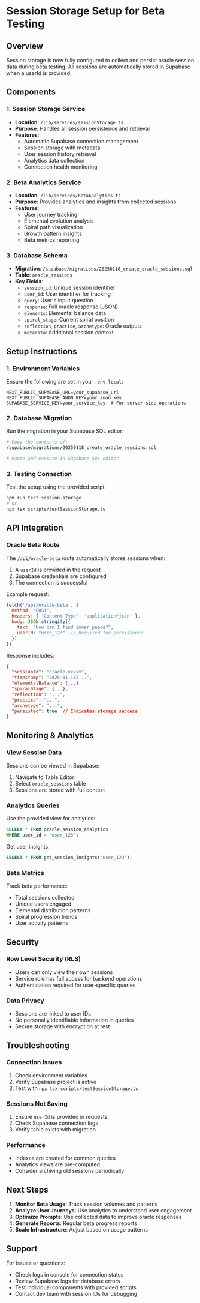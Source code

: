 # Session Storage Setup for Beta Testing

## Overview
Session storage is now fully configured to collect and persist oracle session data during beta testing. All sessions are automatically stored in Supabase when a userId is provided.

## Components

### 1. Session Storage Service
- **Location**: `/lib/services/sessionStorage.ts`
- **Purpose**: Handles all session persistence and retrieval
- **Features**:
  - Automatic Supabase connection management
  - Session storage with metadata
  - User session history retrieval
  - Analytics data collection
  - Connection health monitoring

### 2. Beta Analytics Service
- **Location**: `/lib/services/betaAnalytics.ts`
- **Purpose**: Provides analytics and insights from collected sessions
- **Features**:
  - User journey tracking
  - Elemental evolution analysis
  - Spiral path visualization
  - Growth pattern insights
  - Beta metrics reporting

### 3. Database Schema
- **Migration**: `/supabase/migrations/20250118_create_oracle_sessions.sql`
- **Table**: `oracle_sessions`
- **Key Fields**:
  - `session_id`: Unique session identifier
  - `user_id`: User identifier for tracking
  - `query`: User's input question
  - `response`: Full oracle response (JSON)
  - `elements`: Elemental balance data
  - `spiral_stage`: Current spiral position
  - `reflection`, `practice`, `archetype`: Oracle outputs
  - `metadata`: Additional session context

## Setup Instructions

### 1. Environment Variables
Ensure the following are set in your `.env.local`:

```env
NEXT_PUBLIC_SUPABASE_URL=your_supabase_url
NEXT_PUBLIC_SUPABASE_ANON_KEY=your_anon_key
SUPABASE_SERVICE_KEY=your_service_key  # For server-side operations
```

### 2. Database Migration
Run the migration in your Supabase SQL editor:

```bash
# Copy the contents of:
/supabase/migrations/20250118_create_oracle_sessions.sql

# Paste and execute in Supabase SQL editor
```

### 3. Testing Connection
Test the setup using the provided script:

```bash
npm run test:session-storage
# or
npx tsx scripts/testSessionStorage.ts
```

## API Integration

### Oracle Beta Route
The `/api/oracle-beta` route automatically stores sessions when:
1. A `userId` is provided in the request
2. Supabase credentials are configured
3. The connection is successful

Example request:
```javascript
fetch('/api/oracle-beta', {
  method: 'POST',
  headers: { 'Content-Type': 'application/json' },
  body: JSON.stringify({
    text: "How can I find inner peace?",
    userId: "user_123"  // Required for persistence
  })
})
```

Response includes:
```json
{
  "sessionId": "oracle-xxxxx",
  "timestamp": "2025-01-18T...",
  "elementalBalance": {...},
  "spiralStage": {...},
  "reflection": "...",
  "practice": "...",
  "archetype": "...",
  "persisted": true  // Indicates storage success
}
```

## Monitoring & Analytics

### View Session Data
Sessions can be viewed in Supabase:
1. Navigate to Table Editor
2. Select `oracle_sessions` table
3. Sessions are stored with full context

### Analytics Queries
Use the provided view for analytics:
```sql
SELECT * FROM oracle_session_analytics
WHERE user_id = 'user_123';
```

Get user insights:
```sql
SELECT * FROM get_session_insights('user_123');
```

### Beta Metrics
Track beta performance:
- Total sessions collected
- Unique users engaged
- Elemental distribution patterns
- Spiral progression trends
- User activity patterns

## Security

### Row Level Security (RLS)
- Users can only view their own sessions
- Service role has full access for backend operations
- Authentication required for user-specific queries

### Data Privacy
- Sessions are linked to user IDs
- No personally identifiable information in queries
- Secure storage with encryption at rest

## Troubleshooting

### Connection Issues
1. Check environment variables
2. Verify Supabase project is active
3. Test with `npx tsx scripts/testSessionStorage.ts`

### Sessions Not Saving
1. Ensure `userId` is provided in requests
2. Check Supabase connection logs
3. Verify table exists with migration

### Performance
- Indexes are created for common queries
- Analytics views are pre-computed
- Consider archiving old sessions periodically

## Next Steps

1. **Monitor Beta Usage**: Track session volumes and patterns
2. **Analyze User Journeys**: Use analytics to understand user engagement
3. **Optimize Prompts**: Use collected data to improve oracle responses
4. **Generate Reports**: Regular beta progress reports
5. **Scale Infrastructure**: Adjust based on usage patterns

## Support

For issues or questions:
- Check logs in console for connection status
- Review Supabase logs for database errors
- Test individual components with provided scripts
- Contact dev team with session IDs for debugging